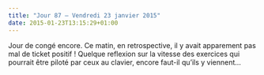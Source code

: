 ```yaml
---
title: "Jour 87 — Vendredi 23 janvier 2015"
date: 2015-01-23T13:15:29+01:00
---
```


Jour de congé encore. Ce matin, en retrospective, il y avait apparement
pas mal de ticket positif ! Quelque reflexion sur la vitesse des
exercices qui pourrait être piloté par ceux au clavier, encore faut-il
qu’ils y viennent…

